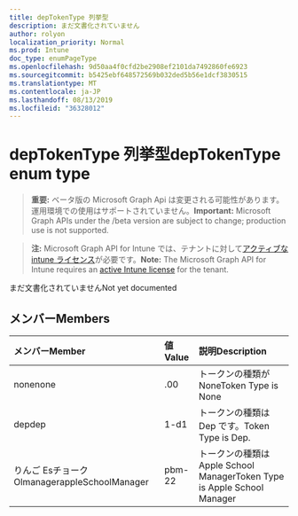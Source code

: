 ```yaml
---
title: depTokenType 列挙型
description: まだ文書化されていません
author: rolyon
localization_priority: Normal
ms.prod: Intune
doc_type: enumPageType
ms.openlocfilehash: 9d50aa4f0cfd2be2908ef2101da7492860fe6923
ms.sourcegitcommit: b5425ebf648572569b032ded5b56e1dcf3830515
ms.translationtype: MT
ms.contentlocale: ja-JP
ms.lasthandoff: 08/13/2019
ms.locfileid: "36328012"
---
```

# <a name="deptokentype-enum-type"></a><span data-ttu-id="5c843-103">depTokenType 列挙型</span><span class="sxs-lookup"><span data-stu-id="5c843-103">depTokenType enum type</span></span>

> <span data-ttu-id="5c843-104">**重要:** ベータ版の Microsoft Graph Api は変更される可能性があります。運用環境での使用はサポートされていません。</span><span class="sxs-lookup"><span data-stu-id="5c843-104">**Important:** Microsoft Graph APIs under the /beta version are subject to change; production use is not supported.</span></span>

> <span data-ttu-id="5c843-105">**注:** Microsoft Graph API for Intune では、テナントに対して[アクティブな intune ライセンス](https://go.microsoft.com/fwlink/?linkid=839381)が必要です。</span><span class="sxs-lookup"><span data-stu-id="5c843-105">**Note:** The Microsoft Graph API for Intune requires an [active Intune license](https://go.microsoft.com/fwlink/?linkid=839381) for the tenant.</span></span>

<span data-ttu-id="5c843-106">まだ文書化されていません</span><span class="sxs-lookup"><span data-stu-id="5c843-106">Not yet documented</span></span>

## <a name="members"></a><span data-ttu-id="5c843-107">メンバー</span><span class="sxs-lookup"><span data-stu-id="5c843-107">Members</span></span>
|<span data-ttu-id="5c843-108">メンバー</span><span class="sxs-lookup"><span data-stu-id="5c843-108">Member</span></span>|<span data-ttu-id="5c843-109">値</span><span class="sxs-lookup"><span data-stu-id="5c843-109">Value</span></span>|<span data-ttu-id="5c843-110">説明</span><span class="sxs-lookup"><span data-stu-id="5c843-110">Description</span></span>|
|:---|:---|:---|
|<span data-ttu-id="5c843-111">none</span><span class="sxs-lookup"><span data-stu-id="5c843-111">none</span></span>|<span data-ttu-id="5c843-112">.0</span><span class="sxs-lookup"><span data-stu-id="5c843-112">0</span></span>|<span data-ttu-id="5c843-113">トークンの種類が None</span><span class="sxs-lookup"><span data-stu-id="5c843-113">Token Type is None</span></span>|
|<span data-ttu-id="5c843-114">dep</span><span class="sxs-lookup"><span data-stu-id="5c843-114">dep</span></span>|<span data-ttu-id="5c843-115">1-d</span><span class="sxs-lookup"><span data-stu-id="5c843-115">1</span></span>|<span data-ttu-id="5c843-116">トークンの種類は Dep です。</span><span class="sxs-lookup"><span data-stu-id="5c843-116">Token Type is Dep.</span></span>|
|<span data-ttu-id="5c843-117">りんご Esチョーク Olmanager</span><span class="sxs-lookup"><span data-stu-id="5c843-117">appleSchoolManager</span></span>|<span data-ttu-id="5c843-118">pbm-2</span><span class="sxs-lookup"><span data-stu-id="5c843-118">2</span></span>|<span data-ttu-id="5c843-119">トークンの種類は Apple School Manager</span><span class="sxs-lookup"><span data-stu-id="5c843-119">Token Type is Apple School Manager</span></span>|



